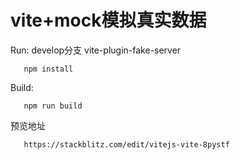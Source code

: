 # vite+mock模拟真实数据

Run:
develop分支
   vite-plugin-fake-server
```
   npm install 
```

Build:

```
   npm run build
```


预览地址
```
   https://stackblitz.com/edit/vitejs-vite-8pystf

```
